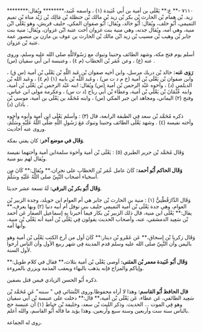 ٧١١٠ -** ع:** يَعْلَى بن أمية بن أَبي عُبَيدة (١) ، واسمه عُبَيد،******** ويُقال:******** زيد. بْن همام بْن الحارث بْن بكر بْن زيد بْن مالك بْن حنظلة بْن مَالِك بْن زَيْد مناة بْن تميم التميمي، أَبُو خلف، ويُقال: أَبُو خالد، ويُقال: أَبُو صفوان المكي، حليف قريش، وهو يَعْلَى ابْن منية، وهي أمه، ويُقال جدته، وهي منية بنت غزوان أخت عتبة ابْن غزوان، ويُقال: منية بنت جابر بْن وهيب بْن مسيب بْن زيد ابْن مالك بْن الحارث بن عوف بن مازن بن منصور عمة عتبة بْن غزوان.

أسلم يوم فتح مكة، وشهد الطائف وحنينا وتبوك مع رَسُولاللَّهِ صلى الله عليه وسلم، وروى عنه (ع) ، وعن عُمَر بْن الخطاب (م ٤) ، وعنبسة ابن أَبي سفيان (س) .

**رَوَى عَنه:** خالد بْن دريك مرسل، وابن أخيه صفوان بْن عَبد اللَّهِ بْن يَعْلَى بْن أمية (س ق) ، وابن صفوان بْن يَعْلَى بْن أمية (خ م د ت س) ، وعَبد اللَّه بْن بابيه (١) (م ٤) ، وعَبد الله بْن الديلمي (د) ، وأخوه عَبْد الرحمن بْن أمية (س) ويُقال: ابنه عَبْد الرحمن بْن يَعْلَى بْن أمية، وابنه عُثْمَانَ بْن يَعْلَى بْن أمية، وعطاء بْن أَبي رباح (د ت س) ، وعكرمة مولى ابن عباس، وفنج (٢) اليماني، ومجاهد ابن جبر المكي (س) ، وابنه مُحَمَّد بن يَعْلَى بن أمية، موسى بْن باذان (د) .

ذكره مُحَمَّد بْن سعد فِي الطبقة الرابعة، قال (٣) : وأسلم يَعْلَى ابن أمية وأبوه وأخوه وأخته نفيسة (٤) . وشهد يَعْلَى الطائف وحنينا وتبوك مَعَ رَسُولِ اللَّهِ صَلَّى اللَّهُ عَلَيْهِ وسَلَّمَ، وروى عنه أحاديث.

**وَقَال في موضع آخر:** كان يفتي بمكة.

وَقَال مُحَمَّد بْن جرير الطبري (٥) : يَعْلَى بْن أمية وأخوة سلمةابن أمية وأختهما نفيسة ويُقال لهم بنو منية.

**وَقَال الحاكم أَبُو أحمد:** كَانَ عامل عُمَر بْن الخطاب على نجران،** ويُقال:** كَانَ من أسخياء أصحاب النَّبِيّ صلى اللَّهُ عَلَيْهِ وسَلَّمَ.

**وَقَال أَبُو بكر بْن البرقي:** لَهُ تسعة عشر حديثا.

وَقَال الدَّارَقُطْنِيُّ (١) : منية بن الحارث بْن جابر هي أم العوام ابن خويلد، وجدة الزبير بْن العوام، وهي جدة يَعْلَى بْن أمية التميمي حليف بني نوفل أم أبيه دنيا (٢) وبها يعرف،** يقال:** يَعْلَى ابن منية، قال ذلك الزبير بْن بكار فيما أخبرنا بِهِ إسماعيل الصفار عَن أحمد بْن سَعِيد الدمشقي، عنه، وأصحاب الحديث يقولون فِي يَعْلَى بْن أمية أنه يَعْلَى بْن منية، وأنها أمه.

وَقَال زكريا بْن إسحاق،** عَن عَمْرو بْن دينار:** كَانَ أول من أرخ الكتب يَعْلَى بْن أمية وهو باليمن وأن النَّبِيّ صلى الله عليه وسلم قدم المدينة فِي شهر ربيع الأول وأن الناس أرخوا لأول السنة.

**وَقَال أَبُو عُبَيدة معمر بْن المثنى:** أوصى يَعْلَى بْن أمية بثلاث،** فقال في كلام طويل:** وإياكم والمزاح فإنه يذهب بالبهاء ويعقب المذمة ويزري بالمروءة.

ذكره أَبُو الحسن الزيادي فيمن قتل بصفين.

**قال الحافظ أَبُو القاسم:** وهذا لا أراه محفوظا.وروى النَّسَائي فِي " سننه" عَن مُحَمَّد بْن سَعِيد الطائفي، عَن عطاء، عَن يَعْلَى بْن أمية،** قال:** دخلت على عنبسة بْن أَبي سفيان وهو فِي الموت ... الحديث. وذكر الليث بْن سعد، وخليفة بْن خياط (١) أن عنبسة حج بالناس سنة ست وأربعين وسنة سبع وأربعين، وهذا يؤيد ما قاله أَبُو القاسم، والله أعلم.

روى له الجماعة.